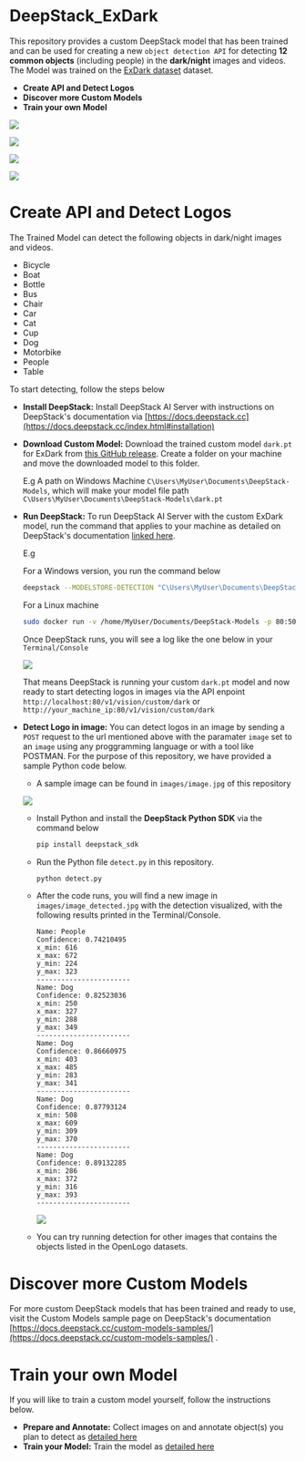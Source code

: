 # DeepStack_ExDark

This repository provides a custom DeepStack model that has been trained and can be used for creating a new `object detection API` for detecting **12 common objects** (including people) in the **dark/night** images and videos. The Model was trained on the [ExDark dataset](https://github.com/cs-chan/Exclusively-Dark-Image-Dataset) dataset.


- **Create API and Detect Logos**
- **Discover more Custom Models**
- **Train your own Model**

![](images/1.jpg)

![](images/2.jpg)

![](images/3.jpg)

![](images/4.jpg)



# Create API and Detect Logos

The Trained Model can detect the following objects in dark/night images and videos. 

- Bicycle
- Boat
- Bottle
- Bus
- Chair
- Car
- Cat
- Cup 
- Dog
- Motorbike
- People
- Table

To start detecting, follow the steps below

- **Install DeepStack:** Install DeepStack AI Server with instructions on DeepStack's documentation via [https://docs.deepstack.cc](https://docs.deepstack.cc/index.html#installation)
- **Download Custom Model:** Download the trained custom model `dark.pt` for ExDark from  [this GitHub release](https://github.com/OlafenwaMoses/DeepStack_ExDark/releases/tag/v1). Create a folder on your machine and move the downloaded model to this folder.

    E.g A path on Windows Machine `C\Users\MyUser\Documents\DeepStack-Models`, which will make your model file path `C\Users\MyUser\Documents\DeepStack-Models\dark.pt`

- **Run DeepStack:** To run DeepStack AI Server with the custom ExDark model, run the command that applies to your machine as detailed on DeepStack's documentation [linked here](https://docs.deepstack.cc/custom-models/deployment/index.html#starting-deepstack).

    E.g

    For a Windows version, you run the command below
    ```bash
    deepstack --MODELSTORE-DETECTION "C\Users\MyUser\Documents\DeepStack-Models" --PORT 80
    ```

    For a Linux machine
    ```bash
    sudo docker run -v /home/MyUser/Documents/DeepStack-Models -p 80:5000 deepquestai/deepstack
    ```
    Once DeepStack runs, you will see a log like the one below in your `Terminal/Console`

    ![](images/deepstack-log.png)

    That means DeepStack is running your custom `dark.pt` model and now ready to start detecting logos in images via the API enpoint `http://localhost:80/v1/vision/custom/dark` or `http://your_machine_ip:80/v1/vision/custom/dark`

- **Detect Logo in image:** You can detect logos in an image by sending a `POST` request to the url mentioned above with the paramater `image` set to an `image` using any proggramming language or with a tool like POSTMAN. For the purpose of this repository, we have provided a sample Python code below.

    - A sample image can be found in `images/image.jpg` of this repository


    ![](images/image.jpg)

    - Install Python and install the **DeepStack Python SDK** via the command below
        ```bash
        pip install deepstack_sdk
        ```
    - Run the Python file `detect.py` in this repository.

        ```bash
        python detect.py
        ```
    - After the code runs, you will find a new image in `images/image_detected.jpg` with the detection visualized, with the following results printed in the Terminal/Console.

        ```
        Name: People
        Confidence: 0.74210495
        x_min: 616
        x_max: 672
        y_min: 224
        y_max: 323
        -----------------------
        Name: Dog
        Confidence: 0.82523036
        x_min: 250
        x_max: 327
        y_min: 288
        y_max: 349
        -----------------------
        Name: Dog
        Confidence: 0.86660975
        x_min: 403
        x_max: 485
        y_min: 283
        y_max: 341
        -----------------------
        Name: Dog
        Confidence: 0.87793124
        x_min: 508
        x_max: 609
        y_min: 309
        y_max: 370
        -----------------------
        Name: Dog
        Confidence: 0.89132285
        x_min: 286
        x_max: 372
        y_min: 316
        y_max: 393
        -----------------------
        ```

        ![](images/image_new.jpg)
    - You can try running detection for other images that contains the objects listed in the OpenLogo datasets.

# Discover more Custom Models

For more custom DeepStack models that has been trained and ready to use, visit the Custom Models sample page on DeepStack's documentation [https://docs.deepstack.cc/custom-models-samples/](https://docs.deepstack.cc/custom-models-samples/) .



# Train your own Model

If you will like to train a custom model yourself, follow the instructions below.

- **Prepare and Annotate:** Collect images on and annotate object(s) you plan to detect as [ detailed here ](https://docs.deepstack.cc/custom-models/datasetprep/index.html)
- **Train your Model:** Train the model as [detailed here](https://docs.deepstack.cc/custom-models/training/index.html)